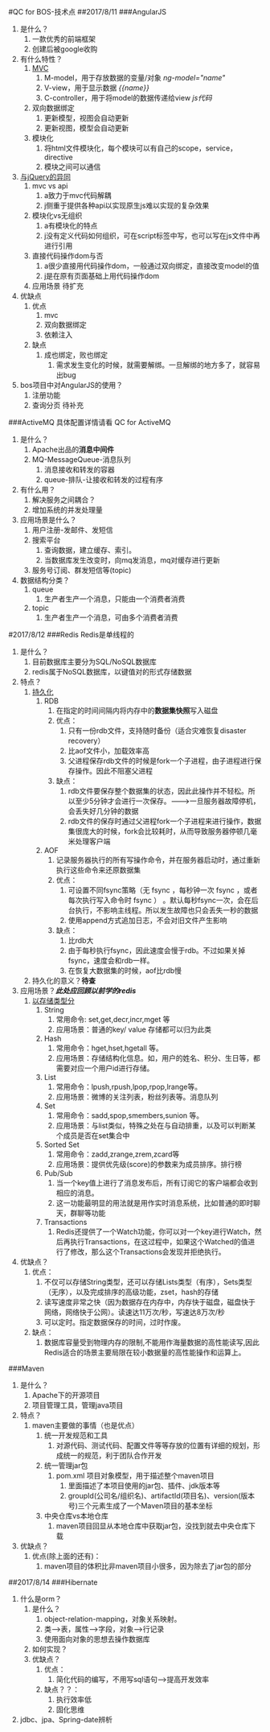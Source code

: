 #QC for BOS-技术点
##2017/8/11
###AngularJS
1. 是什么？
	1. 一款优秀的前端框架
	2. 创建后被google收购
2. 有什么特性？
	1. [MVC](http://blog.csdn.net/nongweiyilady/article/details/53572028)
		1. M-model，用于存放数据的变量/对象 *ng-model="name"*
		2. V-view，用于显示数据 *{{name}}*
		3. C-controller，用于将model的数据传递给view *js代码*
	2. 双向数据绑定
		1. 更新模型，视图会自动更新
		2. 更新视图，模型会自动更新
	3. 模块化
		1. 将html文件模块化，每个模块可以有自己的scope，service，directive
		2. 模块之间可以通信
3. [与jQuery的异同](http://www.jb51.net/article/60494.htm)
	1. mvc vs api
		1. a致力于mvc代码解耦
		2. j侧重于提供各种api以实现原生js难以实现的复杂效果
	2. 模块化vs无组织
		1. a有模块化的特点
		2. j没有定义代码如何组织，可在script标签中写，也可以写在js文件中再进行引用
	3. 直接代码操作dom与否
		1. a很少直接用代码操作dom，一般通过双向绑定，直接改变model的值
		2. j是在原有页面基础上用代码操作dom
	4. 应用场景
		待扩充
4. 优缺点
	1. 优点
		1. mvc
		2. 双向数据绑定
		3. 依赖注入
	2. 缺点
		1. 成也绑定，败也绑定
			1. 需求发生变化的时候，就需要解绑。一旦解绑的地方多了，就容易出bug
5. bos项目中对AngularJS的使用？
	1. 注册功能
	2. 查询分页
	待补充

###ActiveMQ
具体配置详情请看 QC for ActiveMQ

1. 是什么？
	1. Apache出品的**消息中间件**
	2. MQ-MessageQueue-消息队列
		1. 消息接收和转发的容器
		2. queue-排队-让接收和转发的过程有序
2. 有什么用？
	1. 解决服务之间耦合？
	2. 增加系统的并发处理量
3. 应用场景是什么？
	1. 用户注册-发邮件、发短信
	2. 搜索平台
		1. 查询数据，建立缓存、索引。
		2. 当数据库发生改变时，向mq发消息，mq对缓存进行更新
	3. 服务号订阅、群发短信等(topic)
4. 数据结构分类？
	1. queue
		1. 生产者生产一个消息，只能由一个消费者消费
	2. topic
		1. 生产者生产一个消息，可由多个消费者消费

#2017/8/12
###Redis
Redis是单线程的
1. 是什么？
	1. 目前数据库主要分为SQL/NoSQL数据库
	2. redis属于NoSQL数据库，以键值对的形式存储数据
2. 特点？
	1. [持久化](http://blog.csdn.net/u012129558/article/details/51507588)
		1. RDB
			1. 在指定的时间间隔内将内存中的**数据集快照**写入磁盘
			2. 优点：
				1. 只有一份rdb文件，支持随时备份（适合灾难恢复disaster recovery）
				2. 比aof文件小，加载效率高
				3. 父进程保存rdb文件的时候是fork一个子进程，由子进程进行保存操作。因此不阻塞父进程
			3. 缺点：
				1. rdb文件要保存整个数据集的状态，因此此操作并不轻松。所以至少5分钟才会进行一次保存。--->一旦服务器故障停机，会丢失好几分钟的数据
				2. rdb文件的保存时通过父进程fork一个子进程来进行操作，数据集很庞大的时候，fork会比较耗时，从而导致服务器停顿几毫米处理客户端
		2. AOF
			1. 记录服务器执行的所有写操作命令，并在服务器启动时，通过重新执行这些命令来还原数据集
			2. 优点：
				1. 可设置不同fsync策略（无 fsync ，每秒钟一次 fsync ，或者每次执行写入命令时 fsync ） 。默认每秒fsync一次，会在后台执行，不影响主线程。所以发生故障也只会丢失一秒的数据
				2. 使用append方式追加日志，不会对旧文件产生影响
			3. 缺点：
				1. 比rdb大
				2. 由于每秒执行fsync，因此速度会慢于rdb。不过如果关掉fsync，速度会和rdb一样。
				3. 在恢复大数据集的时候，aof比rdb慢
	2. 持久化的意义？**待查**
3. 应用场景？***此处应回顾以前学的redis***
	1. [以存储类型分](https://www.zhihu.com/question/19829601)
		1. String
			1. 常用命令:  set,get,decr,incr,mget 等
			2. 应用场景：普通的key/ value 存储都可以归为此类
		2. Hash
			1. 常用命令：hget,hset,hgetall 等。
			2. 应用场景：存储结构化信息。如，用户的姓名、积分、生日等，都需要对应一个用户id进行存储。
		3. List
			1. 常用命令：lpush,rpush,lpop,rpop,lrange等。
			2. 应用场景：微博的关注列表，粉丝列表等。消息队列
		4. Set
			1. 常用命令：sadd,spop,smembers,sunion 等。
			2. 应用场景：与list类似，特殊之处在与自动排重，以及可以判断某个成员是否在set集合中
		5. Sorted Set
			1. 常用命令：zadd,zrange,zrem,zcard等
			2. 应用场景：提供优先级(score)的参数来为成员排序。排行榜
		6. Pub/Sub
			1. 当一个key值上进行了消息发布后，所有订阅它的客户端都会收到相应的消息。
			2. 这一功能最明显的用法就是用作实时消息系统，比如普通的即时聊天，群聊等功能
		7. Transactions
			1. Redis还提供了一个Watch功能，你可以对一个key进行Watch，然后再执行Transactions，在这过程中，如果这个Watched的值进行了修改，那么这个Transactions会发现并拒绝执行。
4. 优缺点？
	1. 优点：
		1. 不仅可以存储String类型，还可以存储Lists类型（有序），Sets类型（无序），以及完成排序的高级功能，zset，hash的存储
		2. 读写速度非常之快（因为数据存在内存中，内存快于磁盘，磁盘快于网络，网络快于公网）。读速达11万次/秒，写速达8万次/秒
		3. 可以定时。指定数据保存的时间，过时作废。
	2. 缺点：
		1. 数据库容量受到物理内存的限制,不能用作海量数据的高性能读写,因此Redis适合的场景主要局限在较小数据量的高性能操作和运算上。

###Maven
1. 是什么？
	1. Apache下的开源项目
	2. 项目管理工具，管理java项目
2. 特点？
	1. maven主要做的事情（也是优点）
		1. 统一开发规范和工具
			1. 对源代码、测试代码、配置文件等等存放的位置有详细的规划，形成统一的规范，利于团队合作开发
		2. 统一管理jar包
			1. pom.xml 项目对象模型，用于描述整个maven项目
				1. 里面描述了本项目使用的jar包、插件、jdk版本等
				2. groupId(公司名/组织名)、artifactId(项目名)、version(版本号)三个元素生成了一个Maven项目的基本坐标
		3. 中央仓库vs本地仓库
			1. maven项目回显从本地仓库中获取jar包，没找到就去中央仓库下载
3. 优缺点？
	1. 优点(除上面的还有)：
		1. maven项目的体积比非maven项目小很多，因为除去了jar包的部分

##2017/8/14
###Hibernate
1. 什么是orm？
	1. 是什么？
		1. object-relation-mapping，对象关系映射。
		2. 类-->表，属性-->字段，对象-->行记录
		3. 使用面向对象的思想去操作数据库
	2. 如何实现？
	3. 优缺点？
		1. 优点：
			1. 简化代码的编写，不用写sql语句-->提高开发效率
		2. 缺点？？：
			1. 执行效率低
			2. 固化思维
2. jdbc、jpa、Spring-date辨析
